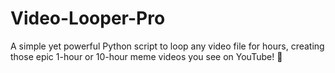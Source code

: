 # Video-Looper-Pro
A simple yet powerful Python script to loop any video file for hours, creating those epic 1-hour or 10-hour meme videos you see on YouTube! 🤣
